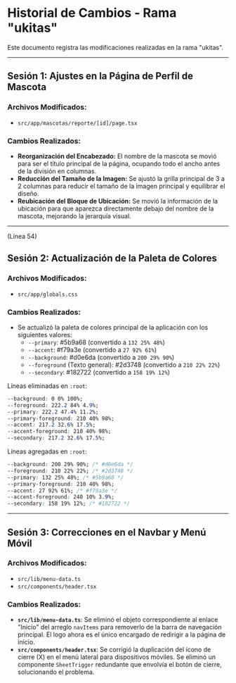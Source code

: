 # Historial de Cambios - Rama "ukitas"

Este documento registra las modificaciones realizadas en la rama "ukitas".

---

## Sesión 1: Ajustes en la Página de Perfil de Mascota

### Archivos Modificados:
- `src/app/mascotas/reporte/[id]/page.tsx`

### Cambios Realizados:
- **Reorganización del Encabezado:** El nombre de la mascota se movió para ser el título principal de la página, ocupando todo el ancho antes de la división en columnas.
- **Reducción del Tamaño de la Imagen:** Se ajustó la grilla principal de 3 a 2 columnas para reducir el tamaño de la imagen principal y equilibrar el diseño.
- **Reubicación del Bloque de Ubicación:** Se movió la información de la ubicación para que aparezca directamente debajo del nombre de la mascota, mejorando la jerarquía visual.

---
(Línea 54)
## Sesión 2: Actualización de la Paleta de Colores

### Archivos Modificados:
- `src/app/globals.css`

### Cambios Realizados:
- Se actualizó la paleta de colores principal de la aplicación con los siguientes valores:
  - `--primary`: #5b9a68 (convertido a `132 25% 48%`)
  - `--accent`: #f79a3e (convertido a `27 92% 61%`)
  - `--background`: #d0e6da (convertido a `200 29% 90%`)
  - `--foreground` (Texto general): #2d3748 (convertido a `210 22% 22%`)
  - `--secondary`: #182722 (convertido a `158 19% 12%`)

Líneas eliminadas en `:root`:
```css
--background: 0 0% 100%;
--foreground: 222.2 84% 4.9%;
--primary: 222.2 47.4% 11.2%;
--primary-foreground: 210 40% 98%;
--accent: 217.2 32.6% 17.5%;
--accent-foreground: 210 40% 98%;
--secondary: 217.2 32.6% 17.5%;
```

Líneas agregadas en `:root`:
```css
--background: 200 29% 90%; /* #d0e6da */
--foreground: 210 22% 22%; /* #2d3748 */
--primary: 132 25% 48%; /* #5b9a68 */
--primary-foreground: 210 40% 98%;
--accent: 27 92% 61%; /* #f79a3e */
--accent-foreground: 240 10% 3.9%;
--secondary: 158 19% 12%; /* #182722 */
```

---

## Sesión 3: Correcciones en el Navbar y Menú Móvil

### Archivos Modificados:
- `src/lib/menu-data.ts`
- `src/components/header.tsx`

### Cambios Realizados:
- **`src/lib/menu-data.ts`**: Se eliminó el objeto correspondiente al enlace "Inicio" del arreglo `navItems` para removerlo de la barra de navegación principal. El logo ahora es el único encargado de redirigir a la página de inicio.
- **`src/components/header.tsx`**: Se corrigió la duplicación del ícono de cierre (X) en el menú lateral para dispositivos móviles. Se eliminó un componente `SheetTrigger` redundante que envolvía el botón de cierre, solucionando el problema.
